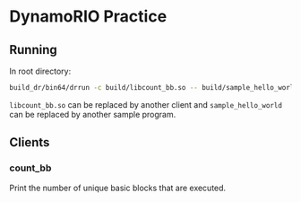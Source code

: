 # DynamoRIO Practice

## Running

In root directory:

```bash
build_dr/bin64/drrun -c build/libcount_bb.so -- build/sample_hello_world
```

`libcount_bb.so` can be replaced by another client and `sample_hello_world` can be replaced by another sample program.

## Clients

### count_bb

Print the number of unique basic blocks that are executed.
